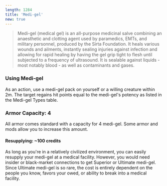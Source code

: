 ```yaml
---
length: 1284
title: 'Medi-gel'
new: true
---
```


>Medi-gel (medical gel) is an all-purpose medicinal salve combining an anaesthetic and clotting agent used by paramedics,
EMTs, and military personnel, produced by the Sirta Foundation. It heals various wounds and ailments, instantly sealing
injuries against infection and allowing for rapid healing by having the gel grip tight to flesh until subjected to a frequency
of ultrasound. It is sealable against liquids - most notably blood - as well as contaminants and gases.

### Using Medi-gel
As an action, use a medi-gel pack on yourself or a willing creature within 2m. The target regains hit points equal to the
medi-gel's potency as listed in the Medi-gel Types table.

### Armor Capacity: 4
All armor comes standard with a capacity for 4 medi-gel. Some armor and mods allow you to increase this amount.

#### Resupplying: ~100 credits
As long as you're in a relatively civilized environment, you can easily resupply your medi-gel at a medical facility.
However, you would need insider or black-market connections to get Superior or Ultimate medi-gel. Since Ultimate medi-gel
is so rare, the cost is entirely dependent on the people you know, favors your owed, or ability to break into a medical facility.

<ai-dialog title="Medi-gel Types" component="medi-gel-types"></ai-dialog>